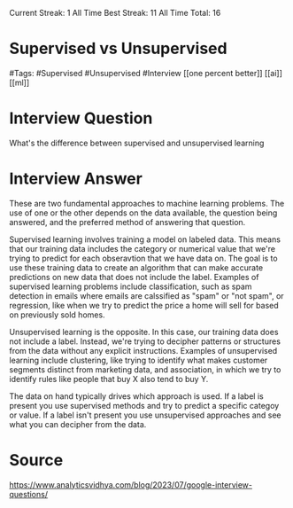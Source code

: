 Current Streak: 1
All Time Best Streak: 11
All Time Total: 16

# Supervised vs Unsupervised
#Tags: #Supervised #Unsupervised #Interview
[[one percent better]]
[[ai]]
[[ml]]
# Interview Question
What's the difference between supervised and unsupervised learning

# Interview Answer
These are two fundamental approaches to machine learning problems. The use of one or the other depends on the data available, the question being answered, and the preferred method of answering that question. 

Supervised learning involves training a model on labeled data. This means that our training data includes the category or numerical value that we're trying to predict for each obseravtion that we have data on. The goal is to use these training data to create an algorithm that can make accurate predictions on new data that does not include the label. Examples of supervised learning problems include classification, such as spam detection in emails where emails are calssified as "spam" or "not spam", or regression, like when we try to predict the price a home will sell for based on previously sold homes.

Unsupervised learning is the opposite. In this case, our training data does not include a label. Instead, we're trying to decipher patterns or structures from the data without any explicit instructions. Examples of unsupervised learning include clustering, like trying to identify what makes customer segments distinct from marketing data, and association, in which we try to identify rules like people that buy X also tend to buy Y.

The data on hand typically drives which approach is used. If a label is present you use supervised methods and try to predict a specific categoy or value. If a label isn't present you use unsupervised approaches and see what you can decipher from the data. 

# Source
https://www.analyticsvidhya.com/blog/2023/07/google-interview-questions/